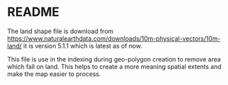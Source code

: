 # README

The land shape file is download from https://www.naturalearthdata.com/downloads/10m-physical-vectors/10m-land/
it is version 5.1.1 which is latest as of now. 

This file is use in the indexing during geo-polygon creation to remove area which fall on land. This helps to create
a more meaning spatial extents and make the map easier to process.